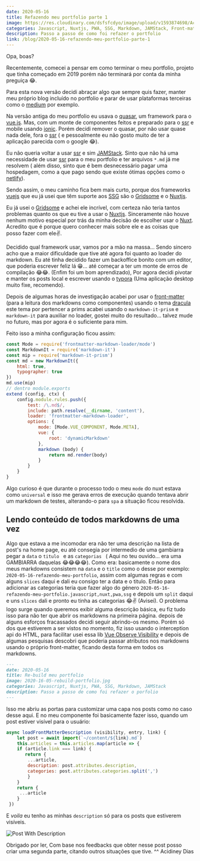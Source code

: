 ```yaml
---
date: 2020-05-16
title: Refazendo meu portfolio parte 1
image: https://res.cloudinary.com/dsfsfcdyo/image/upload/v1593874698/AcidineyDias.me/2020-16-05-rebuild-portfolio/2020-16-05-rebuild-portfolio_qlmp8j.jpg
categories: Javascript, Nuxtjs, PWA, SSG, Markdown, JAMStack, Front-matter
description: Passo a passo de como foi refazer o portfolio
link: /blog/2020-05-16-refazendo-meu-portfolio-parte-1
---
```


Opa, boas?

Recentemente, comecei a pensar em como terminar o meu portfolio, projeto que tinha começado em 2019 porém não terminará por conta da minha preguiça 😂.

Para esta nova versão decidi abraçar algo que sempre quis fazer, manter meu próprio blog incluído no portfolio e parar de usar plataformas terceiras como o [medium](https://medium.com/@acidiney) por exemplo.

Na versão antiga do meu portfolio eu usava o [quasar](https://quasar.dev), um framework para o [vue.js](https://vuejs.org). Mas, com um monte de componentes feitos e preparado para o [ssr](https://medium.com/walmartlabs/the-benefits-of-server-side-rendering-over-client-side-rendering-5d07ff2cefe8) e mobile usando [ionic](https://ionicframework.com/). Porém decidi remover o quasar, por não usar quase nada dele, fora o [ssr](https://medium.com/walmartlabs/the-benefits-of-server-side-rendering-over-client-side-rendering-5d07ff2cefe8) ( e pessoalmente eu não gosto muito de ter a aplicação parecida com o google 😂).

Eu não queria voltar a usar [ssr](https://medium.com/walmartlabs/the-benefits-of-server-side-rendering-over-client-side-rendering-5d07ff2cefe8) e sim [JAMStack](https://jamstack.org/). Sinto que não há uma necessidade de usar [ssr]( https://medium.com/walmartlabs/the-benefits-of-server-side-rendering-over-client-side-rendering-5d07ff2cefe8) para o meu portfolio e ter arquivos `*.md` já me resolvem ( além disso, sinto que é bem desnecessário pagar uma hospedagem, como a que pago sendo que existe ótimas opções como o [netlify](https://netlify.app)).

Sendo assim, o meu caminho fica bem mais curto, porque dos frameworks [vuejs](https://vuejs.org/) que eu já usei que têm suporte aos [SSG](https://nuxtjs.org/guide#static-generated-pre-rendering) são o [Gridsome](https://gridsome.org) e o [Nuxtjs](https://nuxtjs.org).

Eu já usei o [Gridsome](https://gridsome.org/) e achei ele incrível, com certeza não teria tantos problemas quanto os que eu tive a usar o [Nuxtjs](https://nuxtjs.org/). Sinceramente não houve nenhum motivo especial por trás da minha decisão de escolher usar o [Nuxt](https://nuxtjs.org). Acredito que é porque quero conhecer mais sobre ele e as coisas que posso fazer com ele✌. 

Decidido qual framework usar, vamos por a mão na massa... Sendo sincero acho que a maior dificuldade que tive até agora foi quanto ao loader do markdown. Eu até tinha decidido fazer um backoffice bonito com um editor, que poderia escrever feliz lá 😁... até começar a ter um monte de erros de compilação 😂😂. (Enfim foi um bom aprendizado), Por agora decidi pivotar e manter os posts local e escrever usando o [typora](https://typora.com) (Uma aplicação desktop muito fixe, recomendo).

Depois de algumas horas de investigação acabei por usar o [front-matter](https://github.com/jxson/front-matter) (para a leitura dos markdowns como componentes) usando o tema [dracula](https://github.com/dracula/prism) este tema por pertencer a prims acabei usando o `markdown-it-prism` e `markdown-it` para auxiliar no loader, gostei muito do resultado... talvez mude no futuro, mas por agora é o suficiente para mim.

Feito isso a minha configuração ficou assim:


```js
const Mode = require('frontmatter-markdown-loader/mode')
const MarkdownIt = require('markdown-it')
const mip = require('markdown-it-prism')
const md = new MarkdownIt({
    html: true,
    typographer: true
})
md.use(mip)
// dentro module.exports
extend (config, ctx) {
    config.module.rules.push({
        test: /\.md$/,
        include: path.resolve(__dirname, 'content'),
        loader: 'frontmatter-markdown-loader',
        options: {
            mode: [Mode.VUE_COMPONENT, Mode.META],
            vue: {
                root: 'dynamicMarkdown'
            },
            markdown (body) {
                return md.render(body)
            }
        }
    }
}
```
Algo curioso é que durante o processo todo o meu `mode` do nuxt estava como `universal` e isso me gerava erros de 	execução quando tentava abrir um markdown de testes, alterando-o para `spa` a situação ficou resolvida.
## Lendo conteúdo de todos markdowns de uma vez
Algo que estava a me incomodar era não ter uma descrição na lista de post's na home page, eu até consegia por intermedio de uma gambiarra pegar a `data` o `titulo ` e as `categorias ` ( Aqui no teu ouvido... era uma GAMBIARRA daquelas  😂😂😂😂).
Como era: basicamente o nome dos meus markdowns consistem na `data` e o `title` como o desse por exemplo: `2020-05-16-refazendo-meu-portfolio`, assim com algumas regras e com alguns `slices` daqui e dali eu consigo ter a data e o titulo. Então para adicionar as categorias teria que fazer algo do género `2020-05-16-refazendo-meu-portfolio.javascript,nuxt,pwa,ssg` e depois um `split` daqui e uns `slices` dali e pronto eu tinha as categorias 😂✌ (Avisei).
O problema logo surge quando queremos exibir alguma descrição básica, eu fiz tudo isso para não ter que abrir os markdowns na primeira página. depois de alguns esforços fracassados decidi seguir abrindo-os mesmo. Porém só dos que estiverem a ser vistos no momento, fiz isso usando o interception api do HTML, para facilitar usei essa lib [Vue Observe Visibility](https://github.com/Akryum/vue-observe-visibility) e depois de algumas pesquisas descobri que poderia passar atributos nos markdowns usando o próprio front-matter, ficando desta forma em todos os markdowns.
```markdown
---
date: 2020-05-16
title: Re-build meu portfolio
image: 2020-16-05-rebuild-portfolio.jpg
categories: Javascript, Nuxtjs, PWA, SSG, Markdown, JAMStack
description: Passo a passo de como foi refazer o porfolio
---
```
Isso me abriu as portas para customizar uma capa nos posts como no caso desse aqui.
E no meu componente foi basicamente fazer isso, quando um post estiver visível para o usuário:
```js
async loadFrontMatterDescription (visibility, entry, link) {
    let post = await import(`~/content/${link}.md`)
    this.articles = this.articles.map(article => {
    if (article.link === link) {
       return {
    	...article,
        description: post.attributes.description,
        categories: post.attributes.categories.split(',')
        }
    }
    return {
     ...article
    }
 })
```
E *voila* eu tenho as minhas `description` só para os posts que estiverem visíveis.
![]()

<img src="https://res.cloudinary.com/dsfsfcdyo/image/upload/v1593874739/AcidineyDias.me/2020-16-05-rebuild-portfolio/2020-05-16-rebuild-meu-portfolio_m25dqw.png" format="webp" :placeholder="true" alt="Post With Description"/>

Obrigado por ler,
Com base nos feedbacks que obter nesse post posso criar uma segunda parte, citando outros situações que tive. 
^^
Acidiney Dias
